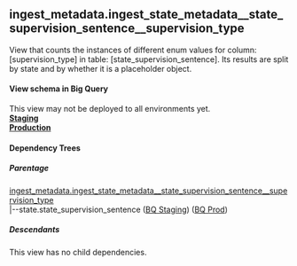 ## ingest_metadata.ingest_state_metadata__state_supervision_sentence__supervision_type
View that counts the instances of
 different enum values for column: [supervision_type] in table: [state_supervision_sentence]. Its results are
  split by state and by whether it is a placeholder object.

#### View schema in Big Query
This view may not be deployed to all environments yet.<br/>
[**Staging**](https://console.cloud.google.com/bigquery?pli=1&p=recidiviz-staging&page=table&project=recidiviz-staging&d=ingest_metadata&t=ingest_state_metadata__state_supervision_sentence__supervision_type)
<br/>
[**Production**](https://console.cloud.google.com/bigquery?pli=1&p=recidiviz-123&page=table&project=recidiviz-123&d=ingest_metadata&t=ingest_state_metadata__state_supervision_sentence__supervision_type)
<br/>

#### Dependency Trees

##### Parentage
[ingest_metadata.ingest_state_metadata\__state_supervision_sentence\__supervision_type](../ingest_metadata/ingest_state_metadata__state_supervision_sentence__supervision_type.md) <br/>
|--state.state_supervision_sentence ([BQ Staging](https://console.cloud.google.com/bigquery?pli=1&p=recidiviz-staging&page=table&project=recidiviz-staging&d=state&t=state_supervision_sentence)) ([BQ Prod](https://console.cloud.google.com/bigquery?pli=1&p=recidiviz-123&page=table&project=recidiviz-123&d=state&t=state_supervision_sentence)) <br/>


##### Descendants
This view has no child dependencies.
